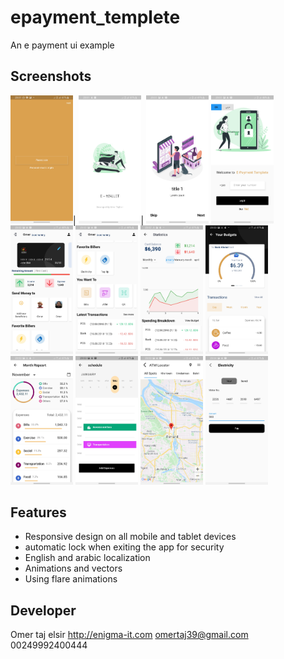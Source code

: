 # epayment_templete

An e payment ui example

## Screenshots

<img src="/screens/ss1.jpg" width="100">|
<img src="/screens/ss2.jpg" width="100">|
<img src="/screens/ss3.jpg" width="100">
<img src="/screens/ss4.jpg" width="100">
<img src="/screens/ss6.jpg" width="100">
<img src="/screens/ss7.jpg" width="100">
<img src="/screens/ss10.jpg" width="100">
<img src="/screens/ss11.jpg" width="100">
<img src="/screens/ss12.jpg" width="100">
<img src="/screens/ss13.jpg" width="100">
<img src="/screens/ss15.jpg" width="100">
<img src="/screens/ss16.jpg" width="100">


## Features
- Responsive design on all mobile and tablet devices
- automatic lock when exiting the app for security
- English and arabic localization
- Animations and vectors
- Using flare animations

## Developer
Omer taj elsir
http://enigma-it.com
omertaj39@gmail.com
00249992400444
